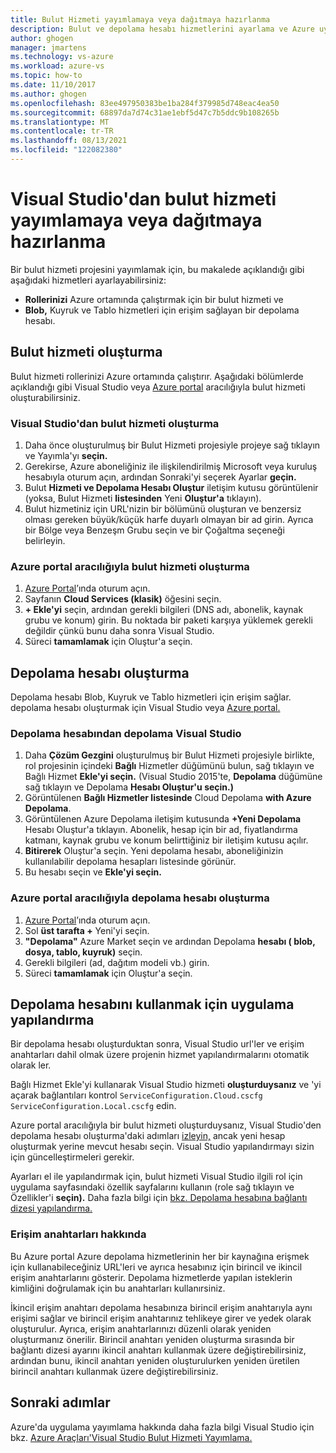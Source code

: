 ```yaml
---
title: Bulut Hizmeti yayımlamaya veya dağıtmaya hazırlanma
description: Bulut ve depolama hesabı hizmetlerini ayarlama ve Azure uygulamalarınızı yapılandırma yordamlarını öğrenin.
author: ghogen
manager: jmartens
ms.technology: vs-azure
ms.workload: azure-vs
ms.topic: how-to
ms.date: 11/10/2017
ms.author: ghogen
ms.openlocfilehash: 83ee497950383be1ba284f379985d748eac4ea50
ms.sourcegitcommit: 68897da7d74c31ae1ebf5d47c7b5ddc9b108265b
ms.translationtype: MT
ms.contentlocale: tr-TR
ms.lasthandoff: 08/13/2021
ms.locfileid: "122082380"
---
```

# <a name="prepare-to-publish-or-deploy-a-cloud-service-from-visual-studio"></a>Visual Studio'dan bulut hizmeti yayımlamaya veya dağıtmaya hazırlanma

Bir bulut hizmeti projesini yayımlamak için, bu makalede açıklandığı gibi aşağıdaki hizmetleri ayarlayabilirsiniz:

* **Rollerinizi** Azure ortamında çalıştırmak için bir bulut hizmeti ve
* **Blob,** Kuyruk ve Tablo hizmetleri için erişim sağlayan bir depolama hesabı.

## <a name="create-a-cloud-service"></a>Bulut hizmeti oluşturma

Bulut hizmeti rollerinizi Azure ortamında çalıştırır. Aşağıdaki bölümlerde açıklandığı gibi Visual Studio veya [Azure portal](https://portal.azure.com/) aracılığıyla bulut hizmeti oluşturabilirsiniz.

### <a name="create-a-cloud-service-from-visual-studio"></a>Visual Studio'dan bulut hizmeti oluşturma

1. Daha önce oluşturulmuş bir Bulut Hizmeti projesiyle projeye sağ tıklayın ve Yayımla'yı **seçin.**
1. Gerekirse, Azure aboneliğiniz ile ilişkilendirilmiş Microsoft veya kuruluş  hesabıyla oturum açın, ardından Sonraki'yi seçerek Ayarlar **geçin.**
1. Bulut **Hizmeti ve Depolama Hesabı Oluştur** iletişim kutusu görüntülenir (yoksa, Bulut Hizmeti **listesinden** Yeni **Oluştur'a** tıklayın).
1. Bulut hizmetiniz için URL'nizin bir bölümünü oluşturan ve benzersiz olması gereken büyük/küçük harfe duyarlı olmayan bir ad girin. Ayrıca bir Bölge veya Benzeşm Grubu seçin ve bir Çoğaltma seçeneği belirleyin.

### <a name="create-a-cloud-service-through-the-azure-portal"></a>Azure portal aracılığıyla bulut hizmeti oluşturma

1. [Azure Portal](https://portal.azure.com/)’ında oturum açın.
1. Sayfanın **Cloud Services (klasik)** öğesini seçin.
1. **+ Ekle'yi** seçin, ardından gerekli bilgileri (DNS adı, abonelik, kaynak grubu ve konum) girin. Bu noktada bir paketi karşıya yüklemek gerekli değildir çünkü bunu daha sonra Visual Studio.
1. Süreci **tamamlamak** için Oluştur'a seçin.

## <a name="create-a-storage-account"></a>Depolama hesabı oluşturma

Depolama hesabı Blob, Kuyruk ve Tablo hizmetleri için erişim sağlar. depolama hesabı oluşturmak için Visual Studio veya [Azure portal.](https://portal.azure.com/)

### <a name="create-a-storage-account-from-visual-studio"></a>Depolama hesabından depolama Visual Studio

1. Daha **Çözüm Gezgini** oluşturulmuş bir Bulut Hizmeti projesiyle birlikte, rol projesinin içindeki **Bağlı** Hizmetler düğümünü bulun, sağ tıklayın ve Bağlı Hizmet **Ekle'yi seçin.** (Visual Studio 2015'te, **Depolama** düğümüne sağ tıklayın ve Depolama **Hesabı Oluştur'u seçin.)**
1. Görüntülenen **Bağlı Hizmetler listesinde** Cloud Depolama **with Azure Depolama**.
1. Görüntülenen Azure Depolama iletişim kutusunda **+Yeni Depolama** Hesabı Oluştur'a tıklayın. Abonelik, hesap için bir ad, fiyatlandırma katmanı, kaynak grubu ve konum belirttiğiniz bir iletişim kutusu açılır.
1. **Bitirerek** Oluştur'a seçin. Yeni depolama hesabı, aboneliğinizin kullanılabilir depolama hesapları listesinde görünür.
1. Bu hesabı seçin ve **Ekle'yi seçin.**

### <a name="create-a-storage-account-through-the-azure-portal"></a>Azure portal aracılığıyla depolama hesabı oluşturma

1. [Azure Portal](https://portal.azure.com/)’ında oturum açın.
1. Sol **üst tarafta +** Yeni'yi seçin.
1. **"Depolama"** Azure Market seçin ve ardından Depolama **hesabı ( blob, dosya, tablo, kuyruk)** seçin.
1. Gerekli bilgileri (ad, dağıtım modeli vb.) girin.
1. Süreci **tamamlamak** için Oluştur'a seçin.

## <a name="configure-your-app-to-use-the-storage-account"></a>Depolama hesabını kullanmak için uygulama yapılandırma

Bir depolama hesabı oluşturduktan sonra, Visual Studio url'ler ve erişim anahtarları dahil olmak üzere projenin hizmet yapılandırmalarını otomatik olarak ler.

Bağlı Hizmet Ekle'yi kullanarak Visual Studio hizmeti **oluşturduysanız** ve 'yi açarak bağlantıları kontrol `ServiceConfiguration.Cloud.cscfg` `ServiceConfiguration.Local.cscfg` edin.

Azure portal aracılığıyla bir bulut hizmeti oluşturduysanız, Visual Studio'den depolama hesabı oluşturma'daki adımları [izleyin,](#create-a-storage-account-from-visual-studio) ancak yeni hesap oluşturmak yerine mevcut hesabı seçin. Visual Studio yapılandırmayı sizin için güncelleştirmeleri gerekir.

Ayarları el ile yapılandırmak için, bulut hizmeti Visual Studio ilgili rol için uygulama sayfasındaki özellik sayfalarını kullanın (role sağ tıklayın ve Özellikler'i **seçin).** Daha fazla bilgi için [bkz. Depolama hesabına bağlantı dizesi yapılandırma.](vs-azure-tools-multiple-services-project-configurations.md#configuring-a-connection-string-for-a-storage-account)

### <a name="about-access-keys"></a>Erişim anahtarları hakkında

Bu Azure portal Azure depolama hizmetlerinin her bir kaynağına erişmek için kullanabileceğiniz URL'leri ve ayrıca hesabınız için birincil ve ikincil erişim anahtarlarını gösterir. Depolama hizmetlerde yapılan isteklerin kimliğini doğrulamak için bu anahtarları kullanırsiniz.

İkincil erişim anahtarı depolama hesabınıza birincil erişim anahtarıyla aynı erişimi sağlar ve birincil erişim anahtarınız tehlikeye girer ve yedek olarak oluşturulur. Ayrıca, erişim anahtarlarınızı düzenli olarak yeniden oluşturmanız önerilir. Birincil anahtarı yeniden oluşturma sırasında bir bağlantı dizesi ayarını ikincil anahtarı kullanmak üzere değiştirebilirsiniz, ardından bunu, ikincil anahtarı yeniden oluşturulurken yeniden üretilen birincil anahtarı kullanmak üzere değiştirebilirsiniz.

## <a name="next-steps"></a>Sonraki adımlar

Azure'da uygulama yayımlama hakkında daha fazla bilgi Visual Studio için bkz. [Azure Araçları'Visual Studio Bulut Hizmeti Yayımlama.](vs-azure-tools-publishing-a-cloud-service.md)
